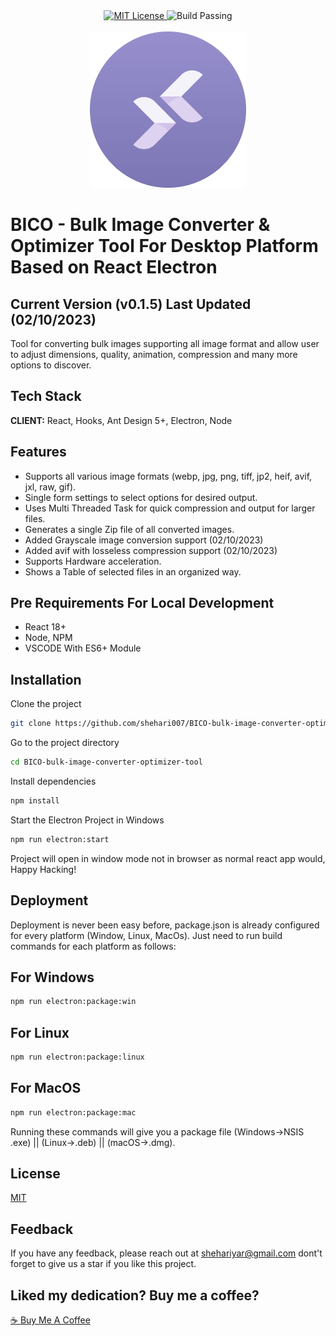 

<div align="center">
  <a href="https://choosealicense.com/licenses/mit/">
    <img src="https://img.shields.io/badge/LICENSE-MIT-blue?style=flat-square" alt="MIT License">
  </a>
  
  <img src="https://img.shields.io/badge/BUILD-PASSING-green?style=flat-square" alt="Build Passing">
</div>

<br/>
<div align="center">
    <img src="https://github.com/shehari007/BICO-bulk-image-converter-optimizer-tool/blob/main/public/logo.png?raw=true" height="250px" width="250px">
</div>


# BICO - Bulk Image Converter & Optimizer Tool For Desktop Platform Based on React Electron

## Current Version (v0.1.5) Last Updated (02/10/2023)

Tool for converting bulk images supporting all image format and allow user to adjust dimensions, quality, animation, compression and many more options to discover. 

## Tech Stack

**CLIENT:** React, Hooks, Ant Design 5+, Electron, Node



## Features

- Supports all various image formats (webp, jpg, png, tiff, jp2, heif, avif, jxl, raw, gif).
- Single form settings to select options for desired output.
- Uses Multi Threaded Task for quick compression and output for larger files.
- Generates a single Zip file of all converted images.
- Added Grayscale image conversion support (02/10/2023)
- Added avif with losseless compression support (02/10/2023)
- Supports Hardware acceleration.
- Shows a Table of selected files in an organized way.


## Pre Requirements For Local Development

- React 18+
- Node, NPM
- VSCODE With ES6+ Module
## Installation

Clone the project

```bash
git clone https://github.com/shehari007/BICO-bulk-image-converter-optimizer-tool.git
```

Go to the project directory

```bash
cd BICO-bulk-image-converter-optimizer-tool
```

Install dependencies

```bash
npm install
```

Start the Electron Project in Windows

```bash
npm run electron:start
```
Project will open in window mode not in browser as normal react app would, Happy Hacking!
## Deployment

Deployment is never been easy before, package.json is already configured for every platform (Window, Linux, MacOs). Just need to run build commands for each platform as follows:
## For Windows
```bash
npm run electron:package:win
```
## For Linux
```bash
npm run electron:package:linux
```
## For MacOS
```bash
npm run electron:package:mac
```
Running these commands will give you a package file (Windows->NSIS .exe) || (Linux->.deb) || (macOS->.dmg).
## License

[MIT](https://choosealicense.com/licenses/mit/)


## Feedback

If you have any feedback, please reach out at shehariyar@gmail.com
dont't forget to give us a star if you like this project.

## Liked my dedication? Buy me a coffee?
<a href="https://www.buymeacoffee.com/shehari007">☕ Buy Me A Coffee</a>
